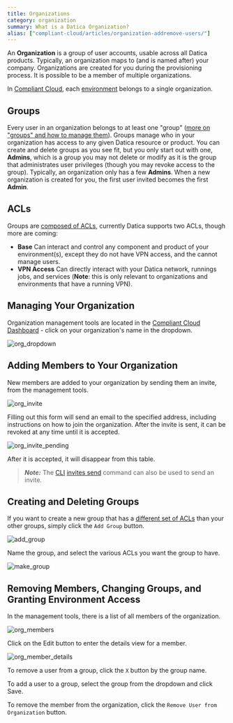 ```yaml
---
title: Organizations
category: organization
summary: What is a Datica Organization?
alias: ["compliant-cloud/articles/organization-addremove-users/"]
---
```


An **Organization** is a group of user accounts, usable across all Datica products. Typically, an organization maps to (and is named after) your company. Organizations are created for you during the provisioning process. It is possible to be a member of multiple organizations.

In [Compliant Cloud](https://datica.com/compliant-cloud), each [environment](/compliant-cloud/articles/concepts/environments) belongs to a single organization.

## Groups

Every user in an organization belongs to at least one "group" ([more on "groups" and how to manage them](/compliant-cloud/articles/concepts/acl-groups)). Groups manage who in your organization has access to any given Datica resource or product. You can create and delete groups as you see fit, but you only start out with one, **Admins**, which is a group you may not delete or modify as it is the group that administrates user privileges (though you may revoke access to the group). Typically, an organization only has a few **Admins**. When a new organization is created for you, the first user invited becomes the first **Admin**.

## ACLs

Groups are [composed of ACLs](/compliant-cloud/articles/concepts/acl-groups)\, currently Datica supports two ACLs, though more are coming:

* **Base** Can interact and control any component and product of your environment(s), except they do not have VPN access, and the cannot manage users.
* **VPN Access** Can directly interact with your Datica network, runnings jobs, and services (**Note**: this is only relevant to organizations and environments that have a running VPN).

## Managing Your Organization

Organization management tools are located in the [Compliant Cloud Dashboard](https://product.datica.com/compliant-cloud) - click on your organization's name in the dropdown.

![org_dropdown](/compliant-cloud/articles/images/organization_dropdown.png)

## Adding Members to Your Organization

New members are added to your organization by sending them an invite, from the management tools.

![org_invite](/compliant-cloud/articles/images/organization_invite.png)

Filling out this form will send an email to the specified address, including instructions on how to join the organization. After the invite is sent, it can be revoked at any time until it is accepted.

![org_invite_pending](/compliant-cloud/articles/images/organization_invite_pending.png)

After it is accepted, it will disappear from this table.

> ***Note:*** The [CLI](/compliant-cloud/articles/cli-stratum) [invites send](/compliant-cloud/cli-reference#invites-send) command can also be used to send an invite.

## Creating and Deleting  Groups
If you want to create a new group that has a [different set of ACLs](/compliant-cloud/articles/concepts/acl-groups) than your other groups, simply click the `Add Group` button.

![add_group](/compliant-cloud/articles/images/add_group.png)

Name the group, and select the various ACLs you want the group to have.

![make_group](/compliant-cloud/articles/images/make_group.png)

## Removing Members, Changing Groups, and Granting Environment Access

In the management tools, there is a list of all members of the organization.

![org_members](/compliant-cloud/articles/images/organization_members.png)

Click on the Edit button to enter the details view for a member.

![org_member_details](/compliant-cloud/articles/images/organization_member_details.png)

To remove a user from a group, click the `X` button by the group name.

To add a user to a group, select the group from the dropdown and click Save.

To remove the member from the organization, click the `Remove User from Organization` button.
